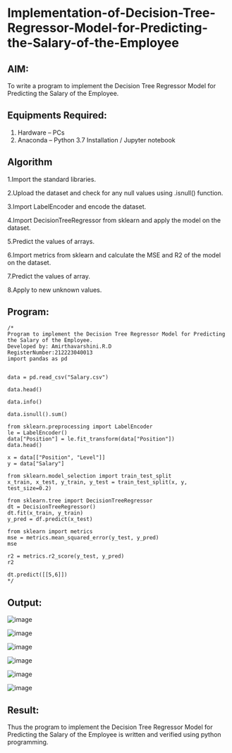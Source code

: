 # Implementation-of-Decision-Tree-Regressor-Model-for-Predicting-the-Salary-of-the-Employee

## AIM:
To write a program to implement the Decision Tree Regressor Model for Predicting the Salary of the Employee.

## Equipments Required:
1. Hardware – PCs
2. Anaconda – Python 3.7 Installation / Jupyter notebook

## Algorithm
1.Import the standard libraries.

2.Upload the dataset and check for any null values using .isnull() function.

3.Import LabelEncoder and encode the dataset.

4.Import DecisionTreeRegressor from sklearn and apply the model on the dataset.

5.Predict the values of arrays.

6.Import metrics from sklearn and calculate the MSE and R2 of the model on the dataset.

7.Predict the values of array.

8.Apply to new unknown values. 

## Program:
```
/*
Program to implement the Decision Tree Regressor Model for Predicting the Salary of the Employee.
Developed by: Amirthavarshini.R.D
RegisterNumber:212223040013
import pandas as pd


data = pd.read_csv("Salary.csv")

data.head()

data.info()

data.isnull().sum()

from sklearn.preprocessing import LabelEncoder
le = LabelEncoder()
data["Position"] = le.fit_transform(data["Position"])
data.head()

x = data[["Position", "Level"]]
y = data["Salary"]

from sklearn.model_selection import train_test_split
x_train, x_test, y_train, y_test = train_test_split(x, y, test_size=0.2)

from sklearn.tree import DecisionTreeRegressor
dt = DecisionTreeRegressor()
dt.fit(x_train, y_train)
y_pred = df.predict(x_test)

from sklearn import metrics
mse = metrics.mean_squared_error(y_test, y_pred)
mse

r2 = metrics.r2_score(y_test, y_pred)
r2

dt.predict([[5,6]])
*/
```

## Output:
![image](https://github.com/user-attachments/assets/28a58f47-35f5-4cfb-b7b7-074fb2b48eab)

![image](https://github.com/user-attachments/assets/0a26effa-d8ff-470d-b897-44c9c92f22d4)

![image](https://github.com/user-attachments/assets/be432b7b-a8da-460b-a659-343b731ef987)

![image](https://github.com/user-attachments/assets/edb39a11-39b2-4e17-8795-c8c1449185bc)

![image](https://github.com/user-attachments/assets/c7033ed4-4573-475b-8322-4f1aa7d9269a)

![image](https://github.com/user-attachments/assets/d0a31a7f-2afc-4b3f-84b1-7e8699d44708)


## Result:
Thus the program to implement the Decision Tree Regressor Model for Predicting the Salary of the Employee is written and verified using python programming.
